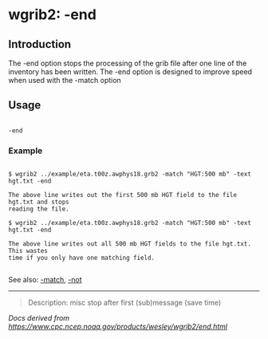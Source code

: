 # wgrib2: -end

## Introduction

The -end option stops the processing of the grib file after
one line of the inventory has been written. The -end option
is designed to improve speed when used with the -match option

## Usage

```

-end

```

### Example

```

$ wgrib2 ../example/eta.t00z.awphys18.grb2 -match "HGT:500 mb" -text hgt.txt -end

The above line writes out the first 500 mb HGT field to the file hgt.txt and stops
reading the file.

$ wgrib2 ../example/eta.t00z.awphys18.grb2 -match "HGT:500 mb" -text hgt.txt -end

The above line writes out all 500 mb HGT fields to the file hgt.txt.  This wastes
time if you only have one matching field.


```

See also: [-match](./match.html),
[-not](./not.html)

---

> Description: misc stop after first (sub)message (save time)

_Docs derived from <https://www.cpc.ncep.noaa.gov/products/wesley/wgrib2/end.html>_
